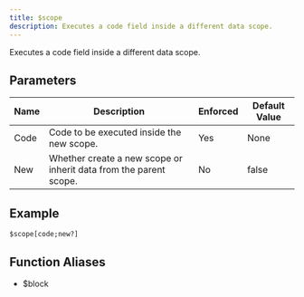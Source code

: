 ```yaml
---
title: $scope
description: Executes a code field inside a different data scope.
---
```


Executes a code field inside a different data scope.
## Parameters
| Name |                            Description                            | Enforced | Default Value |
|------|-------------------------------------------------------------------|----------|---------------|
| Code | Code to be executed inside the new scope.                         | Yes      | None          |
| New  | Whether create a new scope or inherit data from the parent scope. | No       | false         |
## Example
```
$scope[code;new?]
```
## Function Aliases
- $block